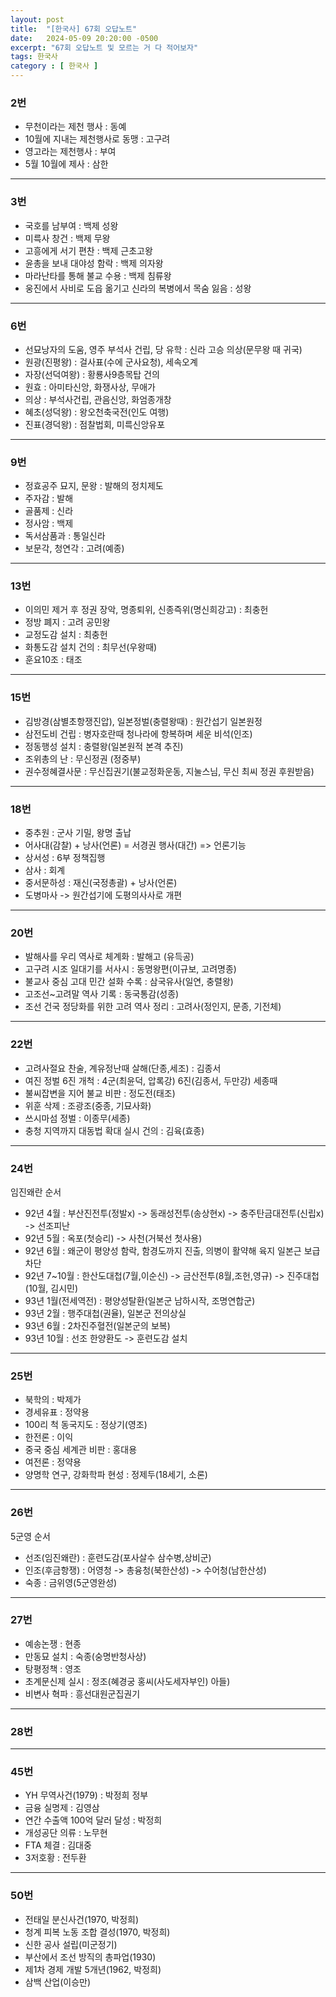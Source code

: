 ```yaml
---
layout: post
title:  "[한국사] 67회 오답노트"
date:   2024-05-09 20:20:00 -0500
excerpt: "67회 오답노트 및 모르는 거 다 적어보자"
tags: 한국사
category : [ 한국사 ]
---
```


### 2번

+ 무천이라는 제천 행사 : 동예
+ 10월에 지내는 제천행사로 동맹 : 고구려
+ 영고라는 제천행사 : 부여
+ 5월 10월에 제사 : 삼한

---

### 3번

+ 국호를 남부여 : 백제 성왕
+ 미륵사 창건 : 백제 무왕
+ 고흥에게 서기 편찬 : 백제 근초고왕
+ 윤총을 보내 대야성 함락 : 백제 의자왕
+ 마라난타를 통해 불교 수용 : 백제 침류왕
+ 웅진에서 사비로 도읍 옮기고 신라의 복병에서 목숨 잃음 : 성왕

---

### 6번

+ 선묘낭자의 도움, 영주 부석사 건립, 당 유학 : 신라 고승 의상(문무왕 때 귀국)
+ 원광(진평왕) : 걸사표(수에 군사요청), 세속오계
+ 자장(선덕여왕) : 황룡사9층목탑 건의
+ 원효 : 아미타신앙, 화쟁사상, 무애가
+ 의상 : 부석사건립, 관음신앙, 화엄종개창
+ 혜초(성덕왕) : 왕오천축국전(인도 여행)
+ 진표(경덕왕) : 점찰법회, 미륵신앙유포

---

### 9번

+ 정효공주 묘지, 문왕 : 발해의 정치제도
+ 주자감 : 발해
+ 골품제 : 신라
+ 정사암 : 백제
+ 독서삼품과 : 통일신라
+ 보문각, 청연각 : 고려(예종)

---

### 13번

+ 이의민 제거 후 정권 장악, 명종퇴위, 신종즉위(명신희강고) : 최충헌
+ 정방 폐지 : 고려 공민왕
+ 교정도감 설치 : 최충헌
+ 화통도감 설치 건의 : 최무선(우왕때)
+ 훈요10조 : 태조
---

### 15번

+ 김방경(삼별초항쟁진압), 일본정벌(충렬왕때) : 원간섭기 일본원정
+ 삼전도비 건립 : 병자호란때 청나라에 항복하며 세운 비석(인조)
+ 정동행성 설치 : 충렬왕(일본원적 본격 추진)
+ 조위총의 난 : 무신정권 (정중부)
+ 권수정혜결사문 : 무신집권기(불교정화운동, 지눌스님, 무신 최씨 정권 후원받음)

---

### 18번

+ 중추원 : 군사 기밀, 왕명 출납
+ 어사대(감찰) + 낭사(언론) = 서경권 행사(대간) => 언론기능
+ 상서성 : 6부 정책집행
+ 삼사 : 회계
+ 중서문하성 : 재신(국정총괄) + 낭사(언론)
+ 도병마사 -> 원간섭기에 도평의사사로 개편

---

### 20번

+ 발해사를 우리 역사로 체계화 : 발해고 (유득공)
+ 고구려 시조 일대기를 서사시 : 동명왕편(이규보, 고려명종)
+ 불교사 중심 고대 민간 설화 수록 : 삼국유사(일연, 충렬왕)
+ 고조선~고려말 역사 기록 : 동국통감(성종)
+ 조선 건국 정당화를 위한 고려 역사 정리 : 고려사(정인지, 문종, 기전체)

---

### 22번

+ 고려사절요 찬술, 계유정난때 살해(단종,세조) : 김종서
+ 여진 정벌 6진 개척 : 4군(최윤덕, 압록강) 6진(김종서, 두만강) 세종때
+ 불씨잡변을 지어 불교 비판 : 정도전(태조)
+ 위훈 삭제 : 조광조(중종, 기묘사화)
+ 쓰시마섬 정벌 : 이종무(세종)
+ 충청 지역까지 대동법 확대 실시 건의 : 김육(효종)

---

### 24번

임진왜란 순서
+ 92년 4월 : 부산진전투(정발x) -> 동래성전투(송상현x) -> 충주탄금대전투(신립x) -> 선조피난
+ 92년 5월 : 옥포(첫승리) -> 사천(거북선 첫사용)
+ 92년 6월 : 왜군이 평양성 함락, 함경도까지 진출, 의병이 활약해 육지 일본근 보급 차단
+ 92년 7~10월 : 한산도대첩(7월,이순신) -> 금산전투(8월,조헌,영규) -> 진주대첩(10월, 김시민)
+ 93년 1월(전세역전) : 평양성탈환(일본군 남하시작, 조명연합군)
+ 93년 2월 : 행주대첩(권율), 일본군 전의상실
+ 93년 6월 : 2차진주혈전(일본군의 보복)
+ 93년 10월 : 선조 한양환도 -> 훈련도감 설치

---

### 25번

+ 북학의 : 박제가
+ 경세유표 : 정약용
+ 100리 척 동국지도 : 정상기(영조)
+ 한전론 : 이익
+ 중국 중심 세계관 비판 : 홍대용
+ 여전론 : 정약용
+ 양명학 연구, 강화학파 현성 : 정제두(18세기, 소론)

---

### 26번

5군영 순서

+ 선조(임진왜란) : 훈련도감(포사살수 삼수병,상비군)
+ 인조(후금항쟁) : 어영청 -> 총융청(북한산성) -> 수어청(남한산성)
+ 숙종 : 금위영(5군영완성)

---

### 27번

+ 예송논쟁 : 현종
+ 만동묘 설치 : 숙종(숭명반청사상)
+ 탕평정책 : 영조
+ 초계문신제 실시 : 정조(혜경궁 홍씨(사도세자부인) 아들)
+ 비변사 혁파 : 흥선대원군집권기

---

### 28번



---

### 45번

+ YH 무역사건(1979) : 박정희 정부
+ 금융 실명제 : 김영삼
+ 연간 수출액 100억 달러 달성 : 박정희
+ 개성공단 의류 : 노무현
+ FTA 체결 : 김대중
+ 3저호황 : 전두환

---


### 50번

+ 전태일 분신사건(1970, 박정희)
+ 청계 피복 노동 조합 결성(1970, 박정희)
+ 신한 공사 설립(미군정기)
+ 부산에서 조선 방직의 총파업(1930)
+ 제1차 경제 개발 5개년(1962, 박정희)
+ 삼백 산업(이승만)